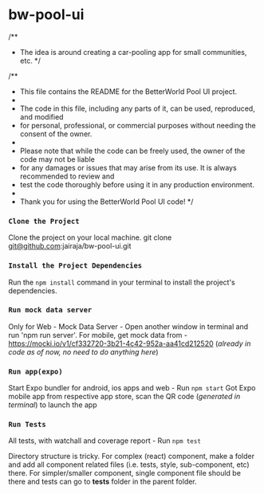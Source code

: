 # bw-pool-ui

/\*\*

- The idea is around creating a car-pooling app for small communities, etc.
  \*/

/\*\*

- This file contains the README for the BetterWorld Pool UI project.
-
- The code in this file, including any parts of it, can be used, reproduced, and modified
- for personal, professional, or commercial purposes without needing the consent of the owner.
-
- Please note that while the code can be freely used, the owner of the code may not be liable
- for any damages or issues that may arise from its use. It is always recommended to review and
- test the code thoroughly before using it in any production environment.
-
- Thank you for using the BetterWorld Pool UI code!
  \*/

### `Clone the Project`

Clone the project on your local machine.
git clone git@github.com:jairaja/bw-pool-ui.git

### `Install the Project Dependencies`

Run the `npm install` command in your terminal to install the project's dependencies.

### `Run mock data server`

Only for Web - Mock Data Server - Open another window in terminal and run 'npm run server'.
For mobile, get mock data from - https://mocki.io/v1/cf332720-3b21-4c42-952a-aa41cd212520 (_already in code as of now, no need to do anything here_)

### `Run app(expo)`

Start Expo bundler for android, ios apps and web - Run `npm start`
Got Expo mobile app from respective app store, scan the QR code (_generated in terminal_) to launch the app

### `Run Tests`

All tests, with watchall and coverage report - Run `npm test`

Directory structure is tricky. For complex (react) component, make a folder and add all component related files (i.e. tests, style, sub-component, etc) there. For simpler/smaller component, single component file should be there and tests can go to **tests** folder in the parent folder.

